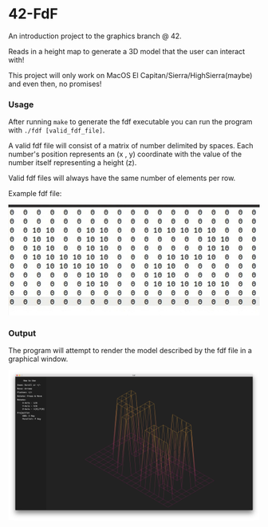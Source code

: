 # 42-FdF
An introduction project to the graphics branch @ 42.

Reads in a height map to generate a 3D model that the user can interact with!

This project will only work on MacOS El Capitan/Sierra/HighSierra(maybe) and even then, no promises! 

### Usage
After running `make` to generate the fdf executable you can run the program with `./fdf [valid_fdf_file]`.

A valid fdf file will consist of a matrix of number delimited by spaces. Each number's position represents an (x , y) coordinate with the value of the number itself representing a height (z).

Valid fdf files will always have the same number of elements per row.

Example fdf file:

![Example:](/screen/1m9uNoOMLSE.jpg)

### Output
The program will attempt to render the model described by the fdf file in a graphical window.

![Example:](/screen/42f.png)

